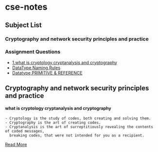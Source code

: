 # cse-notes

## Subject List

<!-- toc -->
### Cryptography and network security principles and practice

### Assignment Questions
 * [1.what is cryptology,cryptanalysis and cryptography](#what-is-cryptology-cryptanalysis-and-cryptography)
 * [DataType,Naming,Rules](#DataType-Naming-Rules)
 * [Datatype,PRIMITIVE & REFERENCE](#Datatype-PRIMITIVE-REFERENCE)




<!-- tocstop -->

## Cryptography and network security principles and practice
#### what is cryptology cryptanalysis and cryptography
```
- Cryptology is the study of codes, both creating and solving them.
- Cryptography is the art of creating codes.
- Cryptanalysis is the art of surreptitiously revealing the contents of coded messages, 
  breaking codes, that were not intended for you as a recipient.
```
[Read More](https://hackernoon.com/cryptology-vs-cryptography-vs-cryptanalysis-get-your-vocabulary-right-mw3o32w4)
